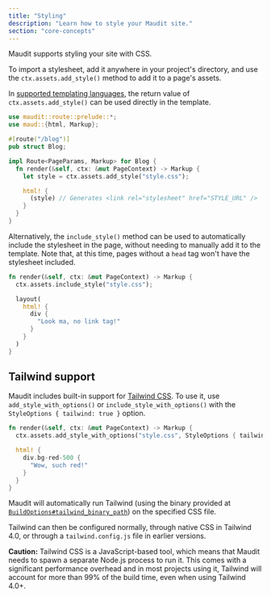 ```yaml
---
title: "Styling"
description: "Learn how to style your Maudit site."
section: "core-concepts"
---
```


Maudit supports styling your site with CSS.

To import a stylesheet, add it anywhere in your project's directory, and use the `ctx.assets.add_style()` method to add it to a page's assets.

In [supported templating languages](/docs/templating/), the return value of `ctx.assets.add_style()` can be used directly in the template.

```rs
use maudit::route::prelude::*;
use maud::{html, Markup};

#[route("/blog")]
pub struct Blog;

impl Route<PageParams, Markup> for Blog {
  fn render(&self, ctx: &mut PageContext) -> Markup {
    let style = ctx.assets.add_style("style.css");

    html! {
      (style) // Generates <link rel="stylesheet" href="STYLE_URL" />
    }
  }
}
```

Alternatively, the `include_style()` method can be used to automatically include the stylesheet in the page, without needing to manually add it to the template. Note that, at this time, pages without a `head` tag won't have the stylesheet included.

```rs
fn render(&self, ctx: &mut PageContext) -> Markup {
  ctx.assets.include_style("style.css");

  layout(
    html! {
      div {
        "Look ma, no link tag!"
      }
    }
  )
}
```

## Tailwind support

Maudit includes built-in support for [Tailwind CSS](https://tailwindcss.com/). To use it, use `add_style_with_options()` or `include_style_with_options()` with the `StyleOptions { tailwind: true }` option.

```rs
fn render(&self, ctx: &mut PageContext) -> Markup {
  ctx.assets.add_style_with_options("style.css", StyleOptions { tailwind: true });

  html! {
    div.bg-red-500 {
      "Wow, such red!"
    }
  }
}
```

Maudit will automatically run Tailwind (using the binary provided at [`BuildOptions#tailwind_binary_path`](https://docs.rs/maudit/latest/maudit/struct.BuildOptions.html#structfield.tailwind_binary_path)) on the specified CSS file.

Tailwind can then be configured normally, through native CSS in Tailwind 4.0, or through a `tailwind.config.js` file in earlier versions.

**Caution:** Tailwind CSS is a JavaScript-based tool, which means that Maudit needs to spawn a separate Node.js process to run it. This comes with a significant performance overhead and in most projects using it, Tailwind will account for more than 99% of the build time, even when using Tailwind 4.0+.
